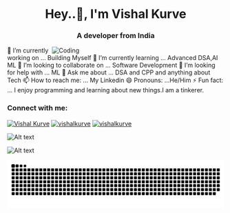 <h1 align="center">Hey..👋, I'm Vishal Kurve</h1>
<h3 align="center">A developer from India</h3>
<img align="right" alt="Coding" width="400" src="https://mir-s3-cdn-cf.behance.net/project_modules/hd/06f21a161921919.63cd7887d0a70.gif">

🔭 I’m currently working on ... Building Myself
🌱 I’m currently learning ... Advanced DSA,AI ML
👯 I’m looking to collaborate on ... Software Development
🤔 I’m looking for help with ... ML
💬 Ask me about ... DSA and CPP and anything about Tech
📫 How to reach me: ... My Linkedin
😄 Pronouns: ...He/Him
⚡ Fun fact: ... I enjoy programming and learning about new things.I am a tinkerer.

<h3 align="left">Connect with me:</h3>
<p align="left">
<a href="https://www.linkedin.com/in/vishal-kurve-8620871b8/" target="blank"><img align="center" src="https://raw.githubusercontent.com/rahuldkjain/github-profile-readme-generator/master/src/images/icons/Social/linked-in-alt.svg" alt="Vishal Kurve" height="30" width="40" /></a>
<a href="https://leetcode.com/u/vishalkurve/" target="blank"><img align="center" src="https://raw.githubusercontent.com/rahuldkjain/github-profile-readme-generator/master/src/images/icons/Social/leet-code.svg" alt="vishalkurve
" height="30" width="40" /></a>
<a href="https://www.geeksforgeeks.org/user/vishalkurve/" target="blank"><img align="center" src="https://raw.githubusercontent.com/rahuldkjain/github-profile-readme-generator/master/src/images/icons/Social/geeks-for-geeks.svg" alt="vishalkurve" height="30" width="40" /></a>
</p>

![Alt text](https://camo.githubusercontent.com/b7c4792e2fb33e395b587391cf0c28c4bf036bf61d73f36156de8fc3d1c8610c/68747470733a2f2f6769746875622d726561646d652d73746174732e76657263656c2e6170702f6170692f746f702d6c616e67732f3f757365726e616d653d4d415a4841524d494b266c616e67735f636f756e743d3130)


![Alt text](https://camo.githubusercontent.com/447d772900c7f806863391470f880a8b78cee76b0aed6a2054b6958770a29054/68747470733a2f2f7777772e73686f6f7464617274736f6c7574696f6e732e636f6d2f696d672f736572766963652f7765622d64657369676e2e676966)



![My SVG Image](https://github.com/vish2002/Python-Game/blob/main/github-user-contribution.svg)



